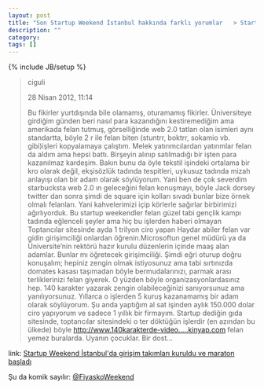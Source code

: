 ```yaml
---
layout: post
title: "Son Startup Weekend İstanbul hakkında farklı yorumlar   > Startup Weekend İstanbul'da girişim takımları kuruldu ve maraton başladı"
description: ""
category: 
tags: []
---
```

{% include JB/setup %}

> ciguli
> 
> 28 Nisan 2012, 11:14
> 
> Bu fikirler yurtdışında bile olamamış, oturamamış fikirler. Üniversiteye girdiğim günden beri nasıl para kazandığını kestiremediğim ama amerikada felan tutmuş, görselliğinde web 2.0 tatları olan isimleri aynı standartta, böyle 2 r ile felan biten (stuntrr, boktrr, sokamio vb. gibi)işleri kopyalamaya çalıştım. Melek yatırımcılardan yatırımlar felan da aldım ama hepsi battı. Birşeyin alınıp satılmadığı bir işten para kazanılmaz kardeşim. Bakın bunu da öyle tekstil işindeki ortalama bir kro olarak değil, ekşisözlük tadında tespitleri, uykusuz tadında mizah anlayışı olan bir adam olarak söylüyorum. Yani ben de çok severdim starbucksta web 2.0 ın geleceğini felan konuşmayı, böyle Jack dorsey twitter dan sonra şimdi de square için kolları sıvadı bunlar bize örnek olmalı felanları. Yani kahvelerimizi içip körlerle sağırlar birbirimizi ağırlıyorduk. Bu startup weekendler felan güzel tabi gençlik kampı tadında eğlenceli şeyler ama hiç bu işlerden haberi olmayan Toptancılar sitesinde ayda 1 trilyon ciro yapan Haydar abiler felan var gidin girişimciliği onlardan öğrenin.Microsoftun genel müdürü ya da Üniversite’nin rektörü hazır kurulu düzenlerin içinde maaş alan adamlar. Bunlar mı öğretecek girişimciliği. Şimdi eğri oturup doğru konuşalım; hepiniz zengin olmak istiyosunuz ama tabi sırtınızda domates kasası taşımadan böyle bermudalarınızı, parmak arası terliklerinizi felan giyerek. O yüzden böyle organizasyonlardasınız hep. 140 karakter yazarak zengin olabileceğinizi sanıyorsunuz ama yanılıyorsunuz. Yıllarca o işlerden 5 kuruş kazanamamış bir adam olarak söylüyorum. Şu anda yaptığım al sat işinden aylık 150.000 dolar ciro yapıyorum ve sadece 1 yıllık bir firmayım. Startup dediğin gıda sitesinde, toptancılar sitesindeki o ter döktüğün işlerdir (en azından bu ülkede) böyle http://www.140karakterde-video.....kinyap.com felan yemez buralarda. Uyanın çocuklar. Bir dost…

link: [Startup Weekend İstanbul'da girişim takımları kuruldu ve maraton başladı](http://www.webrazzi.com/2012/04/27/startup-weekend-istanbul-girisim/)

Şu da komik sayılır: [@FiyaskoWeekend](https://twitter.com/FiyaskoWeekend)